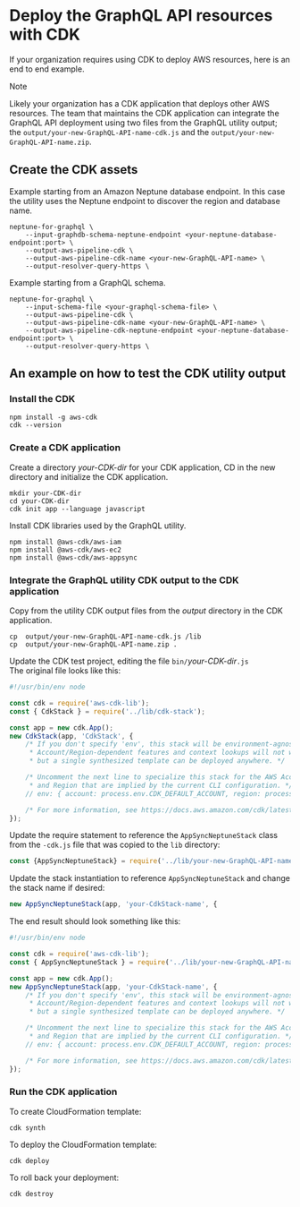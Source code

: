 # Deploy the GraphQL API resources with CDK

If your organization requires using CDK to deploy AWS resources, here is an end
to end example.

> [!NOTE]
>
> Likely your organization has a CDK application that deploys other AWS
> resources. The team that maintains the CDK application can integrate the
> GraphQL
> API deployment using two files from the GraphQL utility output; the
> `output/your-new-GraphQL-API-name-cdk.js` and the
> `output/your-new-GraphQL-API-name.zip`.

## Create the CDK assets

Example starting from an Amazon Neptune database endpoint. In this case the
utility uses the Neptune endpoint to discover the region and database name.

```
neptune-for-graphql \
    --input-graphdb-schema-neptune-endpoint <your-neptune-database-endpoint:port> \
    --output-aws-pipeline-cdk \
    --output-aws-pipeline-cdk-name <your-new-GraphQL-API-name> \
    --output-resolver-query-https \
```

Example starting from a GraphQL schema.

```
neptune-for-graphql \
    --input-schema-file <your-graphql-schema-file> \
    --output-aws-pipeline-cdk \
    --output-aws-pipeline-cdk-name <your-new-GraphQL-API-name> \
    --output-aws-pipeline-cdk-neptune-endpoint <your-neptune-database-endpoint:port> \
    --output-resolver-query-https \
```

## An example on how to test the CDK utility output

### Install the CDK

```
npm install -g aws-cdk
cdk --version
```

### Create a CDK application

Create a directory *your-CDK-dir* for your CDK application, CD in the new
directory and initialize the CDK application.

```
mkdir your-CDK-dir
cd your-CDK-dir
cdk init app --language javascript
```

Install CDK libraries used by the GraphQL utility.

```
npm install @aws-cdk/aws-iam
npm install @aws-cdk/aws-ec2
npm install @aws-cdk/aws-appsync
```

### Integrate the GraphQL utility CDK output to the CDK application

Copy from the utility CDK output files from the *output* directory in the CDK
application.

```
cp  output/your-new-GraphQL-API-name-cdk.js /lib
cp  output/your-new-GraphQL-API-name.zip .
```

Update the CDK test project, editing the file `bin/`*your-CDK-dir*`.js`
<br>
The original file looks like this:

```js
#!/usr/bin/env node

const cdk = require('aws-cdk-lib');
const { CdkStack } = require('../lib/cdk-stack');

const app = new cdk.App();
new CdkStack(app, 'CdkStack', {
    /* If you don't specify 'env', this stack will be environment-agnostic.
     * Account/Region-dependent features and context lookups will not work,
     * but a single synthesized template can be deployed anywhere. */

    /* Uncomment the next line to specialize this stack for the AWS Account
     * and Region that are implied by the current CLI configuration. */
    // env: { account: process.env.CDK_DEFAULT_ACCOUNT, region: process.env.CDK_DEFAULT_REGION },

    /* For more information, see https://docs.aws.amazon.com/cdk/latest/guide/environments.html */
});
```

Update the require statement to reference the `AppSyncNeptuneStack` class from
the  `-cdk.js` file that was copied to the `lib` directory:

```js
const {AppSyncNeptuneStack} = require('../lib/your-new-GraphQL-API-name-cdk');
```

Update the stack instantiation to reference `AppSyncNeptuneStack` and change the
stack name if desired:

```js
new AppSyncNeptuneStack(app, 'your-CdkStack-name', {
```

The end result should look something like this:

```js
#!/usr/bin/env node

const cdk = require('aws-cdk-lib');
const { AppSyncNeptuneStack } = require('../lib/your-new-GraphQL-API-name-cdk');

const app = new cdk.App();
new AppSyncNeptuneStack(app, 'your-CdkStack-name', {
    /* If you don't specify 'env', this stack will be environment-agnostic.
     * Account/Region-dependent features and context lookups will not work,
     * but a single synthesized template can be deployed anywhere. */

    /* Uncomment the next line to specialize this stack for the AWS Account
     * and Region that are implied by the current CLI configuration. */
    // env: { account: process.env.CDK_DEFAULT_ACCOUNT, region: process.env.CDK_DEFAULT_REGION },

    /* For more information, see https://docs.aws.amazon.com/cdk/latest/guide/environments.html */
});
```

### Run the CDK application

To create CloudFormation template:

`cdk synth`

To deploy the CloudFormation template:

`cdk deploy`

To roll back your deployment:

`cdk destroy`